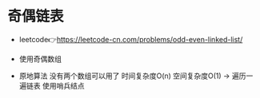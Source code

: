 # 奇偶链表
- leetcode👉https://leetcode-cn.com/problems/odd-even-linked-list/

- 使用奇偶数组

- 原地算法
  没有两个数组可以用了 时间复杂度O(n) 空间复杂度O(1) -> 遍历一遍链表
  使用哨兵结点
